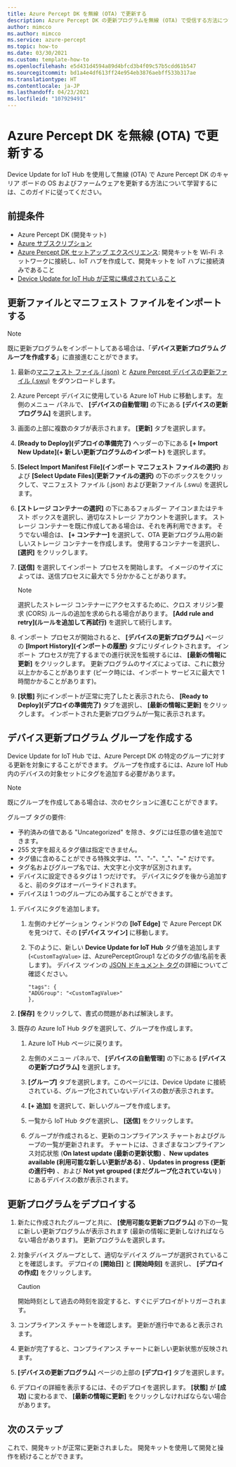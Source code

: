 ```yaml
---
title: Azure Percept DK を無線 (OTA) で更新する
description: Azure Percept DK の更新プログラムを無線 (OTA) で受信する方法について説明します
author: mimcco
ms.author: mimcco
ms.service: azure-percept
ms.topic: how-to
ms.date: 03/30/2021
ms.custom: template-how-to
ms.openlocfilehash: e5d431d4594a89d4bfcd3b4f09c57b5cdd61b547
ms.sourcegitcommit: bd1a4e4df613ff24e954eb3876aebff533b317ae
ms.translationtype: HT
ms.contentlocale: ja-JP
ms.lasthandoff: 04/23/2021
ms.locfileid: "107929491"
---
```

# <a name="update-your-azure-percept-dk-over-the-air-ota"></a>Azure Percept DK を無線 (OTA) で更新する

Device Update for IoT Hub を使用して無線 (OTA) で Azure Percept DK のキャリア ボードの OS およびファームウェアを更新する方法について学習するには、このガイドに従ってください。

## <a name="prerequisites"></a>前提条件

- Azure Percept DK (開発キット)
- [Azure サブスクリプション](https://azure.microsoft.com/free/)
- [Azure Percept DK セットアップ エクスペリエンス](./quickstart-percept-dk-set-up.md): 開発キットを Wi-Fi ネットワークに接続し、IoT ハブを作成して、開発キットを IoT ハブに接続済みであること
- [Device Update for IoT Hub が正常に構成されていること](./how-to-set-up-over-the-air-updates.md)

## <a name="import-your-update-file-and-manifest-file"></a>更新ファイルとマニフェスト ファイルをインポートする

> [!NOTE]
> 既に更新プログラムをインポートしてある場合は、「**デバイス更新プログラム グループを作成する**」に直接進むことができます。

1. 最新の[マニフェスト ファイル (.json)](https://go.microsoft.com/fwlink/?linkid=2155625) と [Azure Percept デバイスの更新ファイル (.swu)](https://go.microsoft.com/fwlink/?linkid=2161538) をダウンロードします。

1. Azure Percept デバイスに使用している Azure IoT Hub に移動します。 左側のメニュー パネルで、 **[デバイスの自動管理]** の下にある **[デバイスの更新プログラム]** を選択します。

1. 画面の上部に複数のタブが表示されます。 **[更新]** タブを選択します。

1. **[Ready to Deploy]\(デプロイの準備完了\)** ヘッダーの下にある **[+ Import New Update]\(+ 新しい更新プログラムのインポート\)** を選択します。

1. **[Select Import Manifest File]\(インポート マニフェスト ファイルの選択\)** および **[Select Update Files]\(更新ファイルの選択\)** の下のボックスをクリックして、マニフェスト ファイル (.json) および更新ファイル (.swu) を選択します。

1. **[ストレージ コンテナーの選択]** の下にあるフォルダー アイコンまたはテキスト ボックスを選択し、適切なストレージ アカウントを選択します。 ストレージ コンテナーを既に作成してある場合は、それを再利用できます。 そうでない場合は、 **[+ コンテナー]** を選択して、OTA 更新プログラム用の新しいストレージ コンテナーを作成します。 使用するコンテナーを選択し、 **[選択]** をクリックします。

1. **[送信]** を選択してインポート プロセスを開始します。 イメージのサイズによっては、送信プロセスに最大で 5 分かかることがあります。

    > [!NOTE]
    > 選択したストレージ コンテナーにアクセスするために、クロス オリジン要求 (CORS) ルールの追加を求められる場合があります。 **[Add rule and retry]\(ルールを追加して再試行\)** を選択して続行します。

1. インポート プロセスが開始されると、 **[デバイスの更新プログラム]** ページの **[Import History]\(インポートの履歴\)** タブにリダイレクトされます。 インポート プロセスが完了するまでの進行状況を監視するには、 **[最新の情報に更新]** をクリックします。 更新プログラムのサイズによっては、これに数分以上かかることがあります (ピーク時には、インポート サービスに最大で 1 時間かかることがあります)。

1. **[状態]** 列にインポートが正常に完了したと表示されたら、 **[Ready to Deploy]\(デプロイの準備完了\)** タブを選択し、 **[最新の情報に更新]** をクリックします。 インポートされた更新プログラムが一覧に表示されます。

## <a name="create-a-device-update-group"></a>デバイス更新プログラム グループを作成する

Device Update for IoT Hub では、Azure Percept DK の特定のグループに対する更新を対象にすることができます。 グループを作成するには、Azure IoT Hub 内のデバイスの対象セットにタグを追加する必要があります。

> [!NOTE]
> 既にグループを作成してある場合は、次のセクションに進むことができます。

グループ タグの要件:

- 予約済みの値である "Uncategorized" を除き、タグには任意の値を追加できます。
- 255 文字を超えるタグ値は指定できません。
- タグ値に含めることができる特殊文字は、"."、"-"、"_"、"~" だけです。
- タグ名およびグループ名では、大文字と小文字が区別されます。
- デバイスに設定できるタグは 1 つだけです。 デバイスにタグを後から追加すると、前のタグはオーバーライドされます。
- デバイスは 1 つのグループにのみ属することができます。

1. デバイスにタグを追加します。

    1. 左側のナビゲーション ウィンドウの **[IoT Edge]** で Azure Percept DK を見つけて、その **[デバイス ツイン]** に移動します。

    1. 下のように、新しい **Device Update for IoT Hub** タグ値を追加します (```<CustomTagValue>``` は、AzurePerceptGroup1 などのタグの値/名前を表します)。 デバイス ツインの [JSON ドキュメント タグ](../iot-hub/iot-hub-devguide-device-twins.md#device-twins)の詳細についてご確認ください。

        ```
        "tags": {
        "ADUGroup": "<CustomTagValue>"
        },
        ```

1. **[保存]** をクリックして、書式の問題があれば解決します。

1. 既存の Azure IoT Hub タグを選択して、グループを作成します。

    1. Azure IoT Hub ページに戻ります。

    1. 左側のメニュー パネルで、 **[デバイスの自動管理]** の下にある **[デバイスの更新プログラム]** を選択します。

    1. **[グループ]** タブを選択します。このページには、Device Update に接続されている、グループ化されていないデバイスの数が表示されます。

    1. **[+ 追加]** を選択して、新しいグループを作成します。

    1. 一覧から IoT Hub タグを選択し、 **[送信]** をクリックします。

    1. グループが作成されると、更新のコンプライアンス チャートおよびグループの一覧が更新されます。 チャートには、さまざまなコンプライアンス対応状態 (**On latest update (最新の更新状態)** 、**New updates available (利用可能な新しい更新がある)** 、**Updates in progress (更新の進行中)** 、および **Not yet grouped (まだグループ化されていない)** ) にあるデバイスの数が表示されます。

## <a name="deploy-an-update"></a>更新プログラムをデプロイする

1. 新たに作成されたグループと共に、 **[使用可能な更新プログラム]** の下の一覧に新しい更新プログラムが表示されます (最新の情報に更新しなければならない場合があります)。 更新プログラムを選択します。

1. 対象デバイス グループとして、適切なデバイス グループが選択されていることを確認します。 デプロイの **[開始日]** と **[開始時刻]** を選択し、 **[デプロイの作成]** をクリックします。

    > [!CAUTION]
    > 開始時刻として過去の時刻を設定すると、すぐにデプロイがトリガーされます。

1. コンプライアンス チャートを確認します。 更新が進行中であると表示されます。

1. 更新が完了すると、コンプライアンス チャートに新しい更新状態が反映されます。

1. **[デバイスの更新プログラム]** ページの上部の **[デプロイ]** タブを選択します。

1. デプロイの詳細を表示するには、そのデプロイを選択します。 **[状態]** が **[成功]** に変わるまで、 **[最新の情報に更新]** をクリックしなければならない場合があります。

## <a name="next-steps"></a>次のステップ

これで、開発キットが正常に更新されました。 開発キットを使用して開発と操作を続けることができます。
